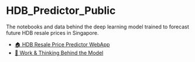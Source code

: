 # HDB_Predictor_Public
The notebooks and data behind the deep learning model trained to forecast future HDB resale prices in Singapore.
- [🏠 HDB Resale Price Predictor WebApp](https://hdb-predict.streamlit.app/)
- [🧠 Work & Thinking Behind the Model](https://medium.com/@hargobind/not-your-average-hdb-resale-price-predictor-a0ea0c1fa6c2)
